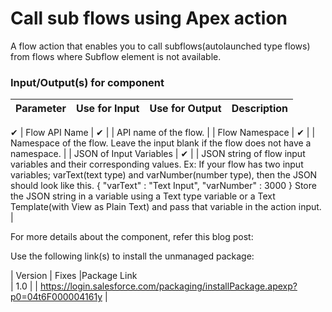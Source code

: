 
# Call sub flows using Apex action
A flow action that enables you to call subflows(autolaunched type flows) from flows where Subflow element is not available.


### Input/Output(s) for component
|Parameter	               |Use for Input	   |Use for Output	   |Description 
|-|-|-|-|
✔
| Flow API Name | ✔ |  | API name of the flow. |
| Flow Namespace | ✔ |  | Namespace of the flow. Leave the input blank if the flow does not have a namespace. | 
| JSON of Input Variables | ✔ |  | JSON string of flow input variables and their corresponding values.
Ex: If your flow has two input variables; varText(text type) and varNumber(number type), then the JSON should look like this.
{
    "varText" : "Text Input",
    "varNumber" : 3000
}
Store the JSON string in a variable using a Text type variable or a Text Template(with View as Plain Text) and pass that variable in the action input. |

For more details about the component, refer this blog post: <Blogpost link>

Use the following link(s) to install the unmanaged package: 

| Version | Fixes |Package Link	    
| 1.0 |  | https://login.salesforce.com/packaging/installPackage.apexp?p0=04t6F000004161y |
